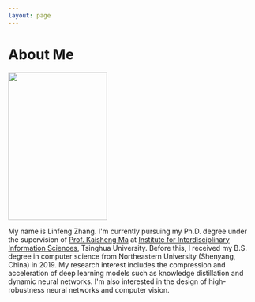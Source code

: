 ```yaml
---
layout: page
---
```


# About Me

<img src="/images/image2.jpg" class="floatpic" width="200" height="300">

My name is Linfeng Zhang. 
I'm currently pursuing my Ph.D. degree under the supervision of [Prof. Kaisheng Ma] at [Institute for Interdisciplinary Information Sciences], Tsinghua University.
Before this, I received my B.S. degree in computer science from Northeastern University (Shenyang, China) in 2019.
My research interest includes the compression and acceleration of deep learning models such as knowledge distillation and dynamic neural networks. I'm also interested in the design of high-robustness neural networks and computer vision.

[Prof. Kaisheng Ma]: https://scholar.google.com/citations?user=VtDpVoEAAAAJ/
[Institute for Interdisciplinary Information Sciences]: https://iiis.tsinghua.edu.cn/
